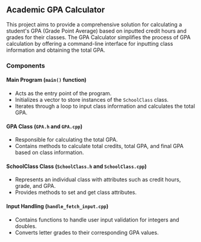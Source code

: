 ## Academic GPA Calculator

This project aims to provide a comprehensive solution for calculating a student's GPA (Grade Point Average) based on inputted credit hours and grades for their classes. The GPA Calculator simplifies the process of GPA calculation by offering a command-line interface for inputting class information and obtaining the total GPA.

### Components

#### Main Program (`main()` function)

- Acts as the entry point of the program.
- Initializes a vector to store instances of the `SchoolClass` class.
- Iterates through a loop to input class information and calculates the total GPA.

#### GPA Class (`GPA.h` and `GPA.cpp`)

- Responsible for calculating the total GPA.
- Contains methods to calculate total credits, total GPA, and final GPA based on class information.

#### SchoolClass Class (`SchoolClass.h` and `SchoolClass.cpp`)

- Represents an individual class with attributes such as credit hours, grade, and GPA.
- Provides methods to set and get class attributes.

#### Input Handling (`handle_fetch_input.cpp`)

- Contains functions to handle user input validation for integers and doubles.
- Converts letter grades to their corresponding GPA values.

